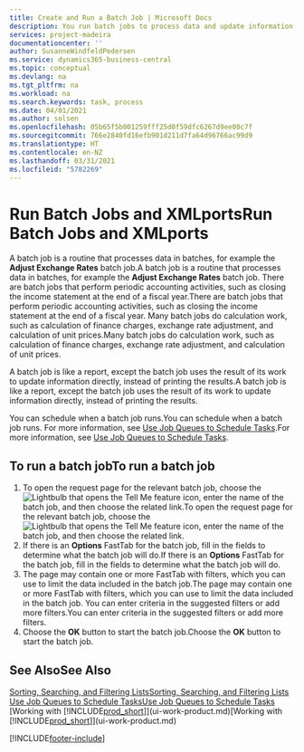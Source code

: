 ```yaml
---
title: Create and Run a Batch Job | Microsoft Docs
description: You run batch jobs to process data and update information, for example, to do periodic accounting activities, or to do calculations.
services: project-madeira
documentationcenter: ''
author: SusanneWindfeldPedersen
ms.service: dynamics365-business-central
ms.topic: conceptual
ms.devlang: na
ms.tgt_pltfrm: na
ms.workload: na
ms.search.keywords: task, process
ms.date: 04/01/2021
ms.author: solsen
ms.openlocfilehash: 05b65f5b001259fff25d0f59dfc6267d9ee00c7f
ms.sourcegitcommit: 766e2840fd16efb901d211d7fa64d96766ac99d9
ms.translationtype: HT
ms.contentlocale: en-NZ
ms.lasthandoff: 03/31/2021
ms.locfileid: "5782269"
---
```

# <a name="run-batch-jobs-and-xmlports"></a><span data-ttu-id="2093e-103">Run Batch Jobs and XMLports</span><span class="sxs-lookup"><span data-stu-id="2093e-103">Run Batch Jobs and XMLports</span></span>
<span data-ttu-id="2093e-104">A batch job is a routine that processes data in batches, for example the **Adjust Exchange Rates** batch job.</span><span class="sxs-lookup"><span data-stu-id="2093e-104">A batch job is a routine that processes data in batches, for example the **Adjust Exchange Rates** batch job.</span></span> <span data-ttu-id="2093e-105">There are batch jobs that perform periodic accounting activities, such as closing the income statement at the end of a fiscal year.</span><span class="sxs-lookup"><span data-stu-id="2093e-105">There are batch jobs that perform periodic accounting activities, such as closing the income statement at the end of a fiscal year.</span></span> <span data-ttu-id="2093e-106">Many batch jobs do calculation work, such as calculation of finance charges, exchange rate adjustment, and calculation of unit prices.</span><span class="sxs-lookup"><span data-stu-id="2093e-106">Many batch jobs do calculation work, such as calculation of finance charges, exchange rate adjustment, and calculation of unit prices.</span></span>

<span data-ttu-id="2093e-107">A batch job is like a report, except the batch job uses the result of its work to update information directly, instead of printing the results.</span><span class="sxs-lookup"><span data-stu-id="2093e-107">A batch job is like a report, except the batch job uses the result of its work to update information directly, instead of printing the results.</span></span>

<span data-ttu-id="2093e-108">You can schedule when a batch job runs.</span><span class="sxs-lookup"><span data-stu-id="2093e-108">You can schedule when a batch job runs.</span></span> <span data-ttu-id="2093e-109">For more information, see [Use Job Queues to Schedule Tasks](admin-job-queues-schedule-tasks.md).</span><span class="sxs-lookup"><span data-stu-id="2093e-109">For more information, see [Use Job Queues to Schedule Tasks](admin-job-queues-schedule-tasks.md).</span></span>

## <a name="to-run-a-batch-job"></a><span data-ttu-id="2093e-110">To run a batch job</span><span class="sxs-lookup"><span data-stu-id="2093e-110">To run a batch job</span></span>
1. <span data-ttu-id="2093e-111">To open the request page for the relevant batch job, choose the ![Lightbulb that opens the Tell Me feature](media/ui-search/search_small.png "Tell me what you want to do") icon, enter the name of the batch job, and then choose the related link.</span><span class="sxs-lookup"><span data-stu-id="2093e-111">To open the request page for the relevant batch job, choose the ![Lightbulb that opens the Tell Me feature](media/ui-search/search_small.png "Tell me what you want to do") icon, enter the name of the batch job, and then choose the related link.</span></span>
2. <span data-ttu-id="2093e-112">If there is an **Options** FastTab for the batch job, fill in the fields to determine what the batch job will do.</span><span class="sxs-lookup"><span data-stu-id="2093e-112">If there is an **Options** FastTab for the batch job, fill in the fields to determine what the batch job will do.</span></span>
3. <span data-ttu-id="2093e-113">The page may contain one or more FastTab with filters, which you can use to limit the data included in the batch job.</span><span class="sxs-lookup"><span data-stu-id="2093e-113">The page may contain one or more FastTab with filters, which you can use to limit the data included in the batch job.</span></span> <span data-ttu-id="2093e-114">You can enter criteria in the suggested filters or add more filters.</span><span class="sxs-lookup"><span data-stu-id="2093e-114">You can enter criteria in the suggested filters or add more filters.</span></span>
4. <span data-ttu-id="2093e-115">Choose the **OK** button to start the batch job.</span><span class="sxs-lookup"><span data-stu-id="2093e-115">Choose the **OK** button to start the batch job.</span></span>

## <a name="see-also"></a><span data-ttu-id="2093e-116">See Also</span><span class="sxs-lookup"><span data-stu-id="2093e-116">See Also</span></span>
[<span data-ttu-id="2093e-117">Sorting, Searching, and Filtering Lists</span><span class="sxs-lookup"><span data-stu-id="2093e-117">Sorting, Searching, and Filtering Lists</span></span>](ui-enter-criteria-filters.md)  
[<span data-ttu-id="2093e-118">Use Job Queues to Schedule Tasks</span><span class="sxs-lookup"><span data-stu-id="2093e-118">Use Job Queues to Schedule Tasks</span></span>](admin-job-queues-schedule-tasks.md)  
<span data-ttu-id="2093e-119">[Working with [!INCLUDE[prod_short](includes/prod_short.md)]](ui-work-product.md)</span><span class="sxs-lookup"><span data-stu-id="2093e-119">[Working with [!INCLUDE[prod_short](includes/prod_short.md)]](ui-work-product.md)</span></span>


[!INCLUDE[footer-include](includes/footer-banner.md)]